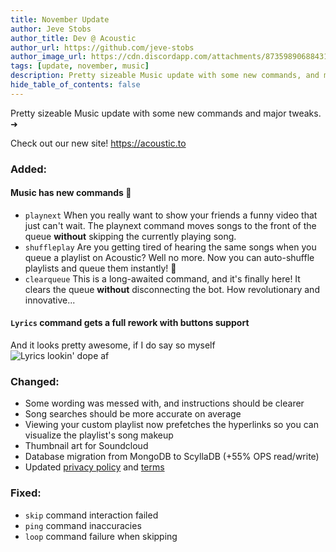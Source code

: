 ```yaml
---
title: November Update
author: Jeve Stobs
author_title: Dev @ Acoustic
author_url: https://github.com/jeve-stobs
author_image_url: https://cdn.discordapp.com/attachments/873598906884313108/878036976920592394/ping-issues.webp?size=4096
tags: [update, november, music]
description: Pretty sizeable Music update with some new commands, and major tweaks
hide_table_of_contents: false
---
```


Pretty sizeable Music update with some new commands and major tweaks. ➜

Check out our new site! https://acoustic.to

<!--truncate-->

### Added:

#### Music has new commands :partying_face:

- `playnext` When you really want to show your friends a funny video that just can't wait. The playnext command moves songs to the front of the queue **without** skipping the currently playing song.
- `shuffleplay` Are you getting tired of hearing the same songs when you queue a playlist on Acoustic? Well no more. Now you can auto-shuffle playlists and queue them instantly! :star_struck:
- `clearqueue` This is a long-awaited command, and it's finally here! It clears the queue **without** disconnecting the bot. How revolutionary and innovative...

#### `Lyrics` command gets a full rework with buttons support

And it looks pretty awesome, if I do say so myself <br />
![Lyrics lookin' dope af](https://cdn.jevestobs.dev/image_50.png)

### Changed:

- Some wording was messed with, and instructions should be clearer
- Song searches should be more accurate on average
- Viewing your custom playlist now prefetches the hyperlinks so you can visualize the playlist's song makeup
- Thumbnail art for Soundcloud
- Database migration from MongoDB to ScyllaDB (+55% OPS read/write)
- Updated [privacy policy](https://acoustic.to/privacy) and [terms](https://acoustic.to/terms)

### Fixed:

- `skip` command interaction failed
- `ping` command inaccuracies
- `loop` command failure when skipping
